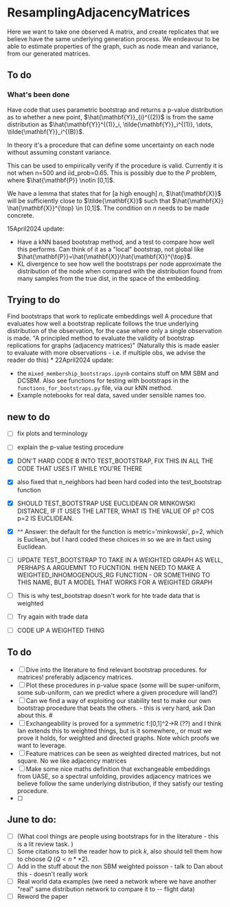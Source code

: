 # ResamplingAdjacencyMatrices
Here we want to take one observed A matrix, and create replicates that we believe have the same underlying generation process. We endeavour to be able to estimate properties of the graph, such as node mean and variance, from our generated matrices.
## To do

### What's been done

Have code that uses parametric bootstrap and returns a p-value distribution as to whether a new point, $\hat{\mathbf{Y}}_{i}^{(2)}$ is from the same distribution as $\hat{\mathbf{Y}}^{(1)}_i, \tilde{\mathbf{Y}}_i^{(1)}, \dots, \tilde{\mathbf{Y}}_i^{(B)}$.

In theory it's a procedure that can define some uncertainty on each node without assuming constant variance.

This can be used to empirically verify if the procedure is valid. Currently it is not when n=500 and iid_prob=0.65. This is possibly due to the $P$ problem, where $\hat{\mathbf{P}} \notin [0,1]$.

We have a lemma that states that for [a high enough] $n$, $\hat{\mathbf{X}}$ will be sufficiently close to $\tilde{\mathbf{X}}$ such that $\hat{\mathbf{X}} \hat{\mathbf{X}}^{\top} \in [0,1]$. The condition on $n$ needs to be made concrete.

15April2024 update: 
* Have a kNN based bootstrap method, and a test to compare how well this performs. Can think of it as a "local" bootstrap, not global like $\hat{\mathbf{P}}=\hat{\mathbf{X}}\hat{\mathbf{X}}^{\top}$.
* KL divergence to see how well the bootstraps per node approximate the distribution of the node when compared with the distribution found from many samples from the true dist, in the space of the embedding. 

## Trying to do 
Find bootstraps that work to replicate embeddings well 
A procedure that evaluates how well a bootstrap replicate follows the true underlying distribution of the observation, for the case where only a single observation is made. 
"A principled method to evaluate the validity of bootstrap replications for graphs (adjacency matrices)"
(Naturally this is made easier to evaluate with more observations - i.e. if multiple obs, we advise the reader do this)
* 
22April2024 update: 
* the `mixed_membership_bootstraps.ipynb` contains stuff on MM SBM and DCSBM. Also see functions for testing with bootstraps in the `functions_for_bootstraps.py` file, via our kNN method. 
* Example notebooks for real data, saved under sensible names too.

## new to do 
- [ ] fix plots and terminology
- [ ] explain the p-value testing procedure
- [x] DON'T HARD CODE B INTO TEST_BOOTSTRAP, FIX THIS IN ALL THE CODE THAT USES IT WHILE YOU'RE THERE
- [x] also fixed that n_neighbors had been hard coded into the test_bootstrap function
- [x] SHOULD TEST_BOOTSTRAP USE EUCLIDEAN OR MINKOWSKI DISTANCE, IF IT USES THE LATTER, WHAT IS THE VALUE OF p? COS p=2 IS EUCLIDEAN.
- [x] ^^ Answer: the default for the function is metric='minkowski', p=2, which is Eucliean, but I hard coded these choices in so we are in fact using Euclidean.
- [ ] UPDATE TEST_BOOTSTRAP TO TAKE IN A WEIGHTED GRAPH AS WELL, PERHAPS A ARGUEMNT TO FUCNTION. tHEN NEED TO MAKE A WEIGHTED_INHOMOGENOUS_RG FUNCTION - OR SOMETHING TO THIS NAME, BUT A MODEL THAT WORKS FOR A WEIGHTED GRAPH
- [ ] This is why test_bootstrap doesn't work for hte trade data that is weighted
- [ ] Try again with trade data
- [ ] CODE UP A WEIGHTED THING


## To do

-   [ ] Dive into the literature to find relevant bootstrap procedures. for matrices! preferably adjacency matrices. 
-   [ ] Plot these procedures in p-value space (some will be super-uniform, some sub-uniform, can we predict where a given procedure will land?)
-   [ ] Can we find a way of exploiting our stability test to make our own bootstrap procedure that beats the others. - this is very hard, ask Dan about this. #
-   [ ] Exchangeability is proved for a symmetric f:[0,1]^2->R (??) and I think Ian extends this to weighted things, but is it somewhere,, or must we prove it holds, for weighted and directed graphs. Note which proofs we want to leverage. 
-   [ ] Feature matrices can be seen as weighted directed matrices, but not square. No we like adjacency matrices
-   [ ] Make some nice maths definition that exchangeable embeddings from UASE, so a spectral unfolding, provides adjacency matrices we believe follow the same underlying distribution, if they satisfy our testing procedure.
-   [ ] 

## June to do: 
-   [ ] (What cool things are people using bootstraps for in the literature - this is a lit review task. )
-   [ ] Some citations to tell the reader how to pick $k$, also should tell them how to choose $Q$ ($Q<n**2$).
-   [ ] Add in the stuff about the non SBM weighted poisson - talk to Dan about this - doesn't really work
-   [ ] Real world data examples (we need a network where we have another "real" same distribution network to compare it to -- flight data)
-   [ ] Reword the paper
